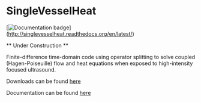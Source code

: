 SingleVesselHeat
================

[![Documentation badge](https://readthedocs.org/projects/singlevesselheat/badge/?version=latest)]  (http://singlevesselheat.readthedocs.org/en/latest/)

** Under Construction **

Finite-difference time-domain code using operator splitting to solve coupled (Hagen-Poiseuille) flow and heat equations when exposed to high-intensity focused ultrasound. 

Downloads can be found [here](http://djps.github.io/SingleVesselHeat/)

Documentation can be found [here](http://singlevesselheat.readthedocs.io/en/master/)
